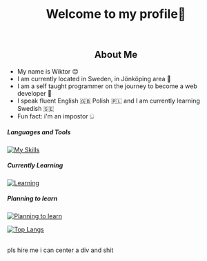 <div id="header" align="center">
    <h1>Welcome to my profile👋</h1>
</div>

<br>

<div id="about">
    <h2 align="center">About Me</h2>
    <ul>
        <li>
            My name is Wiktor 😊
        </li>
        <li>
            I am currently located in Sweden, in Jönköping area 💯
        </li>
        <li>
            I am a self taught programmer on the journey to become a web developer 🚀
        </li>
        <li>
            I speak fluent English 🇬🇧 Polish 🇵🇱 and I am currently learning Swedish 🇸🇪
        </li>
        <li>
            Fun fact: i'm an impostor ඞ
        </li>
    </ul>
</div>
               
<h5>Languages and Tools</h5>

[![My Skills](https://skillicons.dev/icons?i=python,nodejs,ts,mongodb,linux)](python)

<h5>Currently Learning</h5>

[![Learning](https://skillicons.dev/icons?i=jquery)](https://skillicons.dev)

<h5>Planning to learn</h5>

[![Planning to learn](https://skillicons.dev/icons?i=graphql,postgresql,docker,django,mysql,redis)](https://skillicons.dev)

[![Top Langs](https://github-readme-stats.vercel.app/api/top-langs/?username=anuraghazra&layout=compact)](https://github.com/anuraghazra/github-readme-stats)


    
<br>
pls hire me i can center a div and shit

